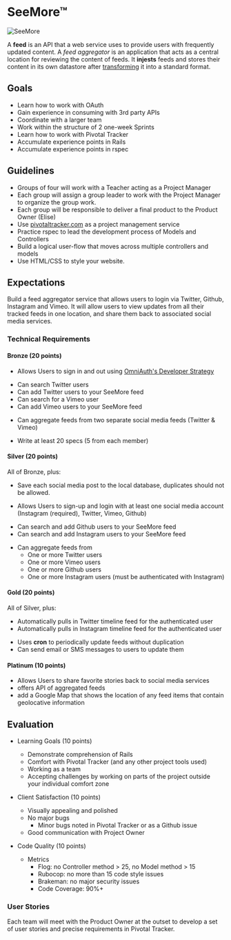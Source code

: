SeeMore™
============

![SeeMore](http://www.theirishduck.info/wp-content/uploads/2013/06/plant.png)

A **feed** is an API that a web service uses to provide users with frequently updated content. A *feed aggregator*  is an application that acts as a central location for reviewing the content of feeds. It **injests** feeds and stores their content in its own datastore after [transforming](http://en.wikipedia.org/wiki/Extract,_transform,_load) it into a standard format.

## Goals
+ Learn how to work with OAuth
+ Gain experience in consuming with 3rd party APIs
+ Coordinate with a larger team
+ Work within the structure of 2 one-week Sprints
+ Learn how to work with Pivotal Tracker
+ Accumulate experience points in Rails
+ Accumulate experience points in rspec

## Guidelines

+ Groups of four will work with a Teacher acting as a Project Manager
+ Each group will assign a group leader to work with the Project Manager to organize the group work.
+ Each group will be responsible to deliver a final product to the Product Owner (Elise)
+ Use [pivotaltracker.com](http://pivotaltracker.com) as a project management service
+ Practice rspec to lead the development process of Models and Controllers
+ Build a logical user-flow that moves across multiple controllers and models
+ Use HTML/CSS to style your website.

## Expectations

Build a feed aggregator service that allows users to login via Twitter, Github, Instagram and Vimeo. It will allow users to view updates from all their tracked feeds in one location, and share them back to associated social media services.

### Technical Requirements
#### Bronze (20 points)
+ Allows Users to sign in and out using [OmniAuth's Developer Strategy](http://rubydoc.info/github/intridea/omniauth/master/OmniAuth/Strategies/Developer)
- Can search Twitter users
- Can add Twitter users to your SeeMore feed
- Can search for a Vimeo user
- Can add Vimeo users to your SeeMore feed
+ Can aggregate feeds from two separate social media feeds (Twitter & Vimeo)
- Write at least 20 specs (5 from each member)

#### Silver (20 points)
All of Bronze, plus:
- Save each social media post to the local database, duplicates should not be allowed.
+ Allows Users to sign-up and login with at least one social media account (Instagram (required), Twitter, Vimeo, Github)
- Can search and add Github users to your SeeMore feed
- Can search and add Instagram users to your SeeMore feed
+ Can aggregate feeds from
    - One or more Twitter users
    - One or more Vimeo users
    - One or more Github users
    - One or more Instagram users (must be authenticated with Instagram)

#### Gold (20 points)
All of Silver, plus:
- Automatically pulls in Twitter timeline feed for the authenticated user
- Automatically pulls in Instagram timeline feed for the authenticated user
+ Uses **cron** to periodically update feeds without duplication
+ Can send email or SMS messages to users to update them

#### Platinum (10 points)
+ Allows Users to share favorite stories back to social media services
+ offers API of aggregated feeds
+ add a Google Map that shows the location of any feed items that contain geolocative information


## Evaluation
+ Learning Goals (10 points)
    * Demonstrate comprehension of Rails
    * Comfort with Pivotal Tracker (and any other project tools used)
    * Working as a team
    * Accepting challenges by working on parts of the project outside your individual comfort zone

+ Client Satisfaction (10 points)
    * Visually appealing and polished
    * No major bugs
        - Minor bugs noted in Pivotal Tracker or as a Github issue
    * Good communication with Project Owner

+ Code Quality (10 points)
    * Metrics
        - Flog: no Controller method > 25, no Model method > 15
        - Rubocop: no more than 15 code style issues
        - Brakeman: no major security issues
        - Code Coverage: 90%+


### User Stories
Each team will meet with the Product Owner at the outset to develop a set of user stories and precise requirements in Pivotal Tracker.
